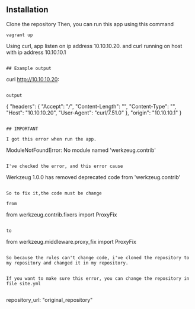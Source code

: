 ## Installation

Clone the repository
Then, you can run this app using this command

```
vagrant up
```

Using curl, app listen on ip address 10.10.10.20. and curl running on
host with ip address 10.10.10.1

```

## Example output

```
curl http://10.10.10.20:

```

output

```
{
  "headers": {
    "Accept": "*/*",
    "Content-Length": "",
    "Content-Type": "",
    "Host": "10.10.10.20",
    "User-Agent": "curl/7.51.0"
  },
  "origin": "10.10.10.1"
}
```

## IMPORTANT

I got this error when run the app.

```
ModuleNotFoundError: No module named 'werkzeug.contrib'

```

I've checked the error, and this error cause 

```
Werkzeug 1.0.0 has removed deprecated code from 'werkzeug.contrib'
```

So to fix it,the code must be change 

from

```
from werkzeug.contrib.fixers import ProxyFix
```

to 

```
from werkzeug.middleware.proxy_fix import ProxyFix
```

So because the rules can't change code, i've cloned the repository to my repository and changed it in my repository.


If you want to make sure this error, you can change the repository in file site.yml


```
repository_url: "original_repository"
```



